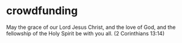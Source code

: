 # crowdfunding
May the grace of our Lord Jesus Christ, and the love of God, and the fellowship of the Holy Spirit be with you all. (2 Corinthians 13:14)
